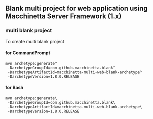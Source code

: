 ## Blank multi project for web application using Macchinetta Server Framework (1.x)

### multi blank project

To create multi blank project

#### for CommandPrompt

``` console
mvn archetype:generate^
 -DarchetypeGroupId=com.github.macchinetta.blank^
 -DarchetypeArtifactId=macchinetta-multi-web-blank-archetype^
 -DarchetypeVersion=1.8.0.RELEASE
```

#### for Bash

``` console
mvn archetype:generate\
 -DarchetypeGroupId=com.github.macchinetta.blank\
 -DarchetypeArtifactId=macchinetta-multi-web-blank-archetype\
 -DarchetypeVersion=1.8.0.RELEASE
```

